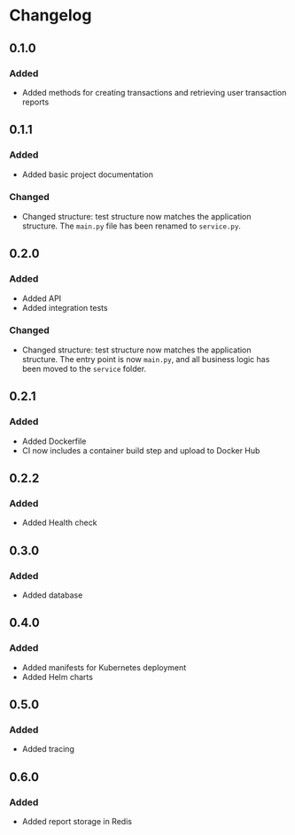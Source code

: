 # Changelog

## 0.1.0
### Added
- Added methods for creating transactions and retrieving user transaction reports

## 0.1.1
### Added
- Added basic project documentation
### Changed
- Changed structure: test structure now matches the application structure. The `main.py` file has been renamed to `service.py`.

## 0.2.0
### Added
- Added API
- Added integration tests
### Changed
- Changed structure: test structure now matches the application structure. The entry point is now `main.py`, and all business logic has been moved to the `service` folder.

## 0.2.1
### Added
- Added Dockerfile
- CI now includes a container build step and upload to Docker Hub

## 0.2.2
### Added
- Added Health check

## 0.3.0
### Added
- Added database

## 0.4.0
### Added
- Added manifests for Kubernetes deployment
- Added Helm charts

## 0.5.0
### Added
- Added tracing

## 0.6.0
### Added
- Added report storage in Redis
